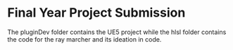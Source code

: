 # Final Year Project Submission
 The pluginDev folder contains the UE5 project while the hlsl folder contains the code for the ray marcher and its ideation in code.
